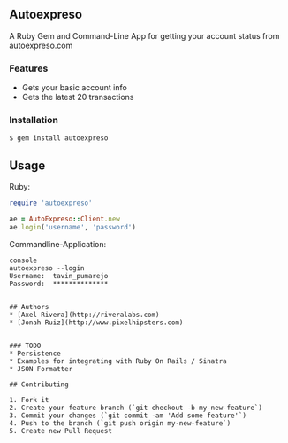 ## Autoexpreso
A Ruby Gem and Command-Line App for getting your account status from autoexpreso.com

### Features
* Gets your basic account info
* Gets the latest 20 transactions


### Installation
	$ gem install autoexpreso

## Usage

Ruby:

```ruby
require 'autoexpreso'

ae = AutoExpreso::Client.new
ae.login('username', 'password')
```

Commandline-Application:
```
console
autoexpreso --login
Username:  tavin_pumarejo
Password:  **************


## Authors
* [Axel Rivera](http://riveralabs.com)
* [Jonah Ruiz](http://www.pixelhipsters.com)


### TODO
* Persistence
* Examples for integrating with Ruby On Rails / Sinatra
* JSON Formatter

## Contributing

1. Fork it
2. Create your feature branch (`git checkout -b my-new-feature`)
3. Commit your changes (`git commit -am 'Add some feature'`)
4. Push to the branch (`git push origin my-new-feature`)
5. Create new Pull Request